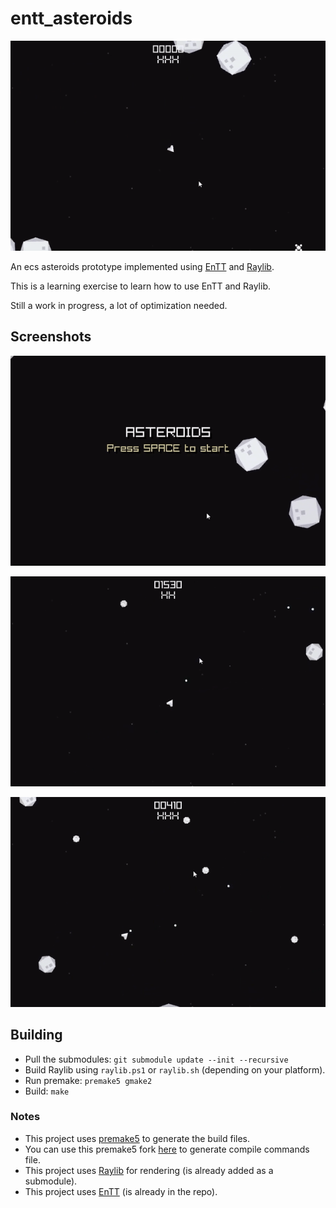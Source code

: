 # entt_asteroids

![asteroids](./resources/gameplay.gif)

An ecs asteroids prototype implemented using [EnTT](https://github.com/skypjack/entt) and [Raylib](https://github.com/raysan5/raylib).

This is a learning exercise to learn how to use EnTT and Raylib.

Still a work in progress, a lot of optimization needed.

## Screenshots

![title](./resources/title.gif)

![death](./resources/death.gif)

![score](./resources/shoot.gif)

## Building
- Pull the submodules: `git submodule update --init --recursive`
- Build Raylib using `raylib.ps1` or `raylib.sh` (depending on your platform).
- Run premake: `premake5 gmake2`
- Build: `make`

### Notes
- This project uses [premake5](https://premake.github.io/) to generate the build files.
- You can use this premake5 fork [here](https://github.com/DanielEliasib/premake-core) to generate compile commands file.
- This project uses [Raylib](https://github.com/raysan5/raylib) for rendering (is already added as a submodule).
- This project uses [EnTT](https://github.com/skypjack/entt) (is already in the repo).

